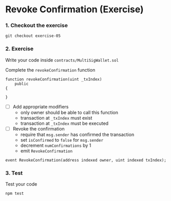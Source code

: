 # Revoke Confirmation (Exercise)

### 1. Checkout the exercise

```shell
git checkout exercise-05
```

### 2. Exercise

Write your code inside `contracts/MultiSigWallet.sol`

Complete the `revokeConfirmation` function

```solidity
function revokeConfirmation(uint _txIndex)
    public
{

}
```

- [ ] Add appropriate modifiers
  - only owner should be able to call this function
  - transaction at `_txIndex` must exist
  - transaction at `_txIndex` must be executed
- [ ] Revoke the confirmation
  - require that `msg.sender` has confirmed the transaction
  - set `isConfirmed` to `false` for `msg.sender`
  - decrement `numConfirmations` by 1
  - emit `RevokeConfirmation`

```solidity
event RevokeConfirmation(address indexed owner, uint indexed txIndex);
```

### 3. Test

Test your code

```shell
npm test
```

